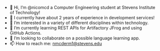 - 👋 Hi, I’m @nicomcd a Computer Engineering student at Stevens Institute of Technology!
- 💼 I currently have about 2 years of experience in development services!
- 👀 I’m interested in a variety of different disciplines within technology.
- 🌱 I’m currently learning REST APIs for Artifactory JFrog and using GitHub Actions.
- 💞️ I’m looking to collaborate on a possible language learning app.
- 📫 How to reach me: nmcderm1@stevens.edu
